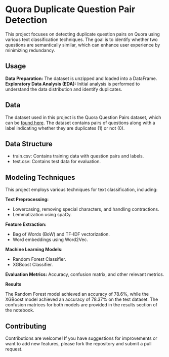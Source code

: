 # Quora Duplicate Question Pair Detection
This project focuses on detecting duplicate question pairs on Quora using various text classification techniques. The goal is to identify whether two questions are semantically similar, which can enhance user experience by minimizing redundancy.

## Usage
**Data Preparation:** The dataset is unzipped and loaded into a DataFrame.  
**Exploratory Data Analysis (EDA):**  Initial analysis is performed to understand the data distribution and identify duplicates.  

## Data
The dataset used in this project is the Quora Question Pairs dataset, which can be [found here](https://www.kaggle.com/c/quora-question-pairs/data). The dataset contains pairs of questions along with a label indicating whether they are duplicates (1) or not (0).  

## Data Structure
- train.csv: Contains training data with question pairs and labels.
- test.csv: Contains test data for evaluation.
  
## Modeling Techniques
This project employs various techniques for text classification, including:

**Text Preprocessing:**  
- Lowercasing, removing special characters, and handling contractions.
- Lemmatization using spaCy.
  
**Feature Extraction:**  
- Bag of Words (BoW) and TF-IDF vectorization.
- Word embeddings using Word2Vec.

**Machine Learning Models:** 
- Random Forest Classifier.
- XGBoost Classifier.
  
 **Evaluation Metrics:**
Accuracy, confusion matrix, and other relevant metrics.

**Results**  

The Random Forest model achieved an accuracy of 78.6%, while the XGBoost model achieved an accuracy of 78.37% on the test dataset. The confusion matrices for both models are provided in the results section of the notebook.


## Contributing 
Contributions are welcome! If you have suggestions for improvements or want to add new features, please fork the repository and submit a pull request.

